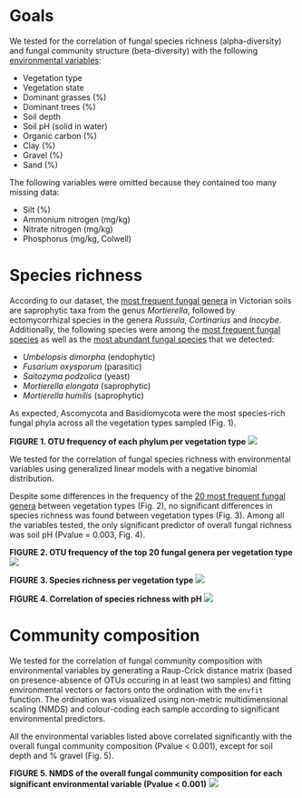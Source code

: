 
# Goals

We tested for the correlation of fungal species richness (alpha-diversity) and fungal community structure (beta-diversity) with the following [environmental variables](https://github.com/Royal-Botanic-Gardens-Victoria/VicMicrobiome/blob/main/data/VicMicrobiome_metadata.csv):

- Vegetation type
- Vegetation state
- Dominant grasses (%)
- Dominant trees (%)
- Soil depth
- Soil pH (solid in water)
- Organic carbon (%)
- Clay (%)
- Gravel (%)
- Sand (%)

The following variables were omitted because they contained too many missing data:
- Silt (%)
- Ammonium nitrogen (mg/kg)
- Nitrate nitrogen (mg/kg)
- Phosphorus (mg/kg, Colwell)


# Species richness

According to our dataset, the [most frequent fungal genera](https://github.com/Royal-Botanic-Gardens-Victoria/VicMicrobiome/blob/main/output/ITS/20_most_frequent_genera.csv) in Victorian soils are saprophytic taxa from the genus *Mortierella*, followed by ectomycorrhizal species in the genera *Russula*, *Cortinarius* and *Inocybe*.
Additionally, the following species were among the [most frequent fungal species](https://github.com/Royal-Botanic-Gardens-Victoria/VicMicrobiome/blob/main/output/ITS/50_most_frequent_OTUs.csv) as well as the [most abundant fungal species](https://github.com/Royal-Botanic-Gardens-Victoria/VicMicrobiome/blob/main/output/ITS/50_most_abundant_OTUs.csv) that we detected:

- *Umbelopsis dimorpha* (endophytic)
- *Fusarium oxysporum* (parasitic)
- *Saitozyma podzolica* (yeast)
- *Mortierella elongata* (saprophytic)
- *Mortierella humilis* (saprophytic)


As expected, Ascomycota and Basidiomycota were the most species-rich fungal phyla across all the vegetation types sampled (Fig. 1).


**FIGURE 1. OTU frequency of each phylum per vegetation type**
![](output/ITS/R_plots/phylum_per_vegtype.png)


We tested for the correlation of fungal species richness with environmental variables using generalized linear models with a negative binomial distribution.

Despite some differences in the frequency of the [20 most frequent fungal genera](https://github.com/Royal-Botanic-Gardens-Victoria/VicMicrobiome/blob/main/output/ITS/20_most_frequent_genera.csv) between vegetation types (Fig. 2), no significant differences in species richness was found between vegetation types (Fig. 3). Among all the variables tested, the only significant predictor of overall fungal richness was soil pH (Pvalue = 0.003, Fig. 4).


**FIGURE 2. OTU frequency of the top 20 fungal genera per vegetation type**
![](output/ITS/R_plots/genus_per_vegtype.png)


**FIGURE 3. Species richness per vegetation type**
![](output/ITS/R_plots/richness_per_vegtype.png)


**FIGURE 4. Correlation of species richness with pH**
![](output/ITS/R_plots/richness_per_pH.png)


# Community composition

We tested for the correlation of fungal community composition with environmental variables by generating
a Raup-Crick distance matrix (based on presence-absence of OTUs occuring in at least two samples) and fitting environmental vectors or factors onto the ordination with the `envfit` function. The ordination was visualized using non-metric multidimensional scaling (NMDS) and colour-coding each sample according to significant environmental predictors.

All the environmental variables listed above correlated significantly with the overall fungal community composition (Pvalue < 0.001), except for soil depth and % gravel (Fig. 5).


**FIGURE 5. NMDS of the overall fungal community composition for each significant environmental variable (Pvalue < 0.001)**
![](output/ITS/R_plots/NMDS_plots.png)

